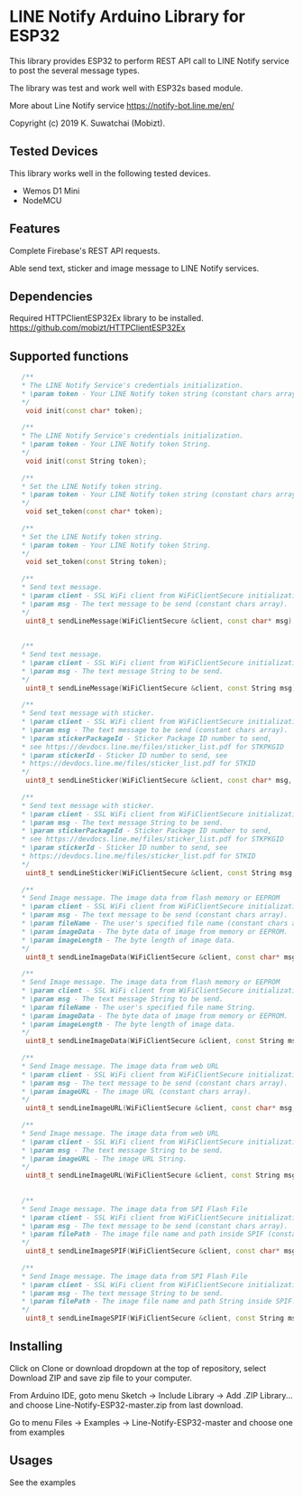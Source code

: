 # LINE Notify Arduino Library for ESP32

This library provides ESP32 to perform REST API call to LINE Notify service to post the several message types. 

The library was test and work well with ESP32s based module.

More about Line Notify service https://notify-bot.line.me/en/

Copyright (c) 2019 K. Suwatchai (Mobizt).

## Tested Devices

This library works well in the following tested devices.

 * Wemos D1 Mini
 * NodeMCU
 
## Features

Complete Firebase's REST API requests.

Able send text, sticker and image message to LINE Notify services.


## Dependencies
Required HTTPClientESP32Ex library to be installed. 
https://github.com/mobizt/HTTPClientESP32Ex


## Supported functions

```c++
   /**
   * The LINE Notify Service's credentials initialization.
   * \param token - Your LINE Notify token string (constant chars array).
   */
    void init(const char* token);
	
   /**
   * The LINE Notify Service's credentials initialization.
   * \param token - Your LINE Notify token String.
   */
    void init(const String token);
	
   /**
   * Set the LINE Notify token string.
   * \param token - Your LINE Notify token string (constant chars array).
   */
    void set_token(const char* token);
	
   /**
   * Set the LINE Notify token string.
   * \param token - Your LINE Notify token String.
   */
    void set_token(const String token);
	
   /**
   * Send text message.
   * \param client - SSL WiFi client from WiFiClientSecure initialization.
   * \param msg - The text message to be send (constant chars array).
   */
    uint8_t sendLineMessage(WiFiClientSecure &client, const char* msg);
	
	
   /**
   * Send text message.
   * \param client - SSL WiFi client from WiFiClientSecure initialization.
   * \param msg - The text message String to be send.
   */
    uint8_t sendLineMessage(WiFiClientSecure &client, const String msg);
	
   /**
   * Send text message with sticker.
   * \param client - SSL WiFi client from WiFiClientSecure initialization.
   * \param msg - The text message to be send (constant chars array).
   * \param stickerPackageId - Sticker Package ID number to send, 
   * see https://devdocs.line.me/files/sticker_list.pdf for STKPKGID
   * \param stickerId - Sticker ID number to send, see 
   * https://devdocs.line.me/files/sticker_list.pdf for STKID
   */
    uint8_t sendLineSticker(WiFiClientSecure &client, const char* msg, uint16_t  stickerPackageId, uint16_t stickerId);
	
   /**
   * Send text message with sticker.
   * \param client - SSL WiFi client from WiFiClientSecure initialization.
   * \param msg - The text message String to be send.
   * \param stickerPackageId - Sticker Package ID number to send, 
   * see https://devdocs.line.me/files/sticker_list.pdf for STKPKGID
   * \param stickerId - Sticker ID number to send, see 
   * https://devdocs.line.me/files/sticker_list.pdf for STKID
   */
    uint8_t sendLineSticker(WiFiClientSecure &client, const String msg, uint16_t  stickerPackageId, uint16_t stickerId);
	
   /**
   * Send Image message. The image data from flash memory or EEPROM
   * \param client - SSL WiFi client from WiFiClientSecure initialization.
   * \param msg - The text message to be send (constant chars array).
   * \param fileName - The user's specified file name (constant chars array).
   * \param imageData - The byte data of image from memory or EEPROM.
   * \param imageLength - The byte length of image data.   
   */
    uint8_t sendLineImageData(WiFiClientSecure &client, const char* msg, const char* fileName, uint8_t* imageData, size_t imageLength);
    
   /**
   * Send Image message. The image data from flash memory or EEPROM
   * \param client - SSL WiFi client from WiFiClientSecure initialization.
   * \param msg - The text message String to be send.
   * \param fileName - The user's specified file name String.
   * \param imageData - The byte data of image from memory or EEPROM.
   * \param imageLength - The byte length of image data.   
   */
    uint8_t sendLineImageData(WiFiClientSecure &client, const String msg, const String fileName, uint8_t* imageData, size_t imageLength);
    
   /**
   * Send Image message. The image data from web URL
   * \param client - SSL WiFi client from WiFiClientSecure initialization.
   * \param msg - The text message to be send (constant chars array).
   * \param imageURL - The image URL (constant chars array).
   */
	uint8_t sendLineImageURL(WiFiClientSecure &client, const char* msg, const char* imageURL);
	
   /**
   * Send Image message. The image data from web URL
   * \param client - SSL WiFi client from WiFiClientSecure initialization.
   * \param msg - The text message String to be send.
   * \param imageURL - The image URL String.
   */
	uint8_t sendLineImageURL(WiFiClientSecure &client, const String msg, const String imageURL);
	
	
   /**
   * Send Image message. The image data from SPI Flash File
   * \param client - SSL WiFi client from WiFiClientSecure initialization.
   * \param msg - The text message to be send (constant chars array).
   * \param filePath - The image file name and path inside SPIF (constant chars array).
   */
    uint8_t sendLineImageSPIF(WiFiClientSecure &client, const char* msg, const char* filePath);
	
   /**
   * Send Image message. The image data from SPI Flash File
   * \param client - SSL WiFi client from WiFiClientSecure initialization.
   * \param msg - The text message String to be send.
   * \param filePath - The image file name and path String inside SPIF.
   */
    uint8_t sendLineImageSPIF(WiFiClientSecure &client, const String msg, const String filePath);


```
## Installing

Click on Clone or download dropdown at the top of repository, select Download ZIP and save zip file to your computer.

From Arduino IDE, goto menu Sketch -> Include Library -> Add .ZIP Library... and choose Line-Notify-ESP32-master.zip from last download.

Go to menu Files -> Examples -> Line-Notify-ESP32-master and choose one from examples

## Usages

See the examples
